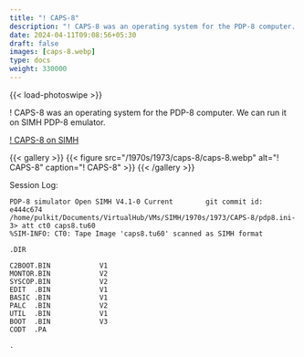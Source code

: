 ```yaml
---
title: "! CAPS-8"
description: "! CAPS-8 was an operating system for the PDP-8 computer. We can run it on SIMH PDP-8 emulator."
date: 2024-04-11T09:08:56+05:30
draft: false
images: [caps-8.webp]
type: docs
weight: 330000
---
```


{{< load-photoswipe >}}

! CAPS-8 was an operating system for the PDP-8 computer. We can run it on SIMH PDP-8 emulator.

<section class="section section-sm">
  <div class="container">
    <div class="row justify-content-center text-center">
      <div class="col-lg-5">
        <p><a class="btn btn-primary btn-md px-4 mb-1" href="https://virtualhub.eu.org/1970s/1973/caps-8/simh/" role="button">! CAPS-8 on SIMH</a></p>
      </div>
    </div>
  </div>
</section>

{{< gallery >}}
  {{< figure src="/1970s/1973/caps-8/caps-8.webp" alt="! CAPS-8" caption="! CAPS-8" >}}
{{< /gallery >}}

Session Log:

```console
PDP-8 simulator Open SIMH V4.1-0 Current        git commit id: e444c674
/home/pulkit/Documents/VirtualHub/VMs/SIMH/1970s/1973/CAPS-8/pdp8.ini-3> att ct0 caps8.tu60
%SIM-INFO: CT0: Tape Image 'caps8.tu60' scanned as SIMH format

.DIR

C2BOOT.BIN            V1
MONTOR.BIN            V2
SYSCOP.BIN            V2
EDIT  .BIN            V1
BASIC .BIN            V1
PALC  .BIN            V2
UTIL  .BIN            V1
BOOT  .BIN            V3
CODT  .PA

.

```
